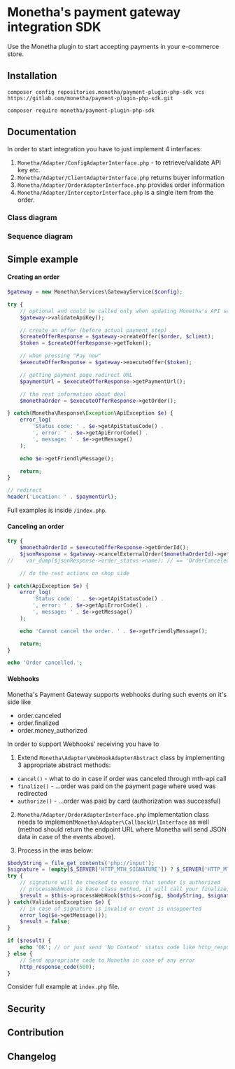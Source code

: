 # Monetha's payment gateway integration SDK

Use the Monetha plugin to start accepting payments in your e-commerce store.

## Installation

```shell
composer config repositories.monetha/payment-plugin-php-sdk vcs https://gitlab.com/monetha/payment-plugin-php-sdk.git
```

```shell
composer require monetha/payment-plugin-php-sdk
```

## Documentation

In order to start integration you have to just implement 4 interfaces:

1. `Monetha/Adapter/ConfigAdapterInterface.php` - to retrieve/validate API key etc.
2. `Monetha/Adapter/ClientAdapterInterface.php` returns buyer information
3. `Monetha/Adapter/OrderAdapterInterface.php` provides order information
4. `Monetha/Adapter/InterceptorInterface.php` is a single item from the order. 

### Class diagram

### Sequence diagram

## Simple example

#### Creating an order

```php
$gateway = new Monetha\Services\GatewayService($config);

try {
    // optional and could be called only when updating Monetha's API settings
    $gateway->validateApiKey();

    // create an offer (before actual payment step)
    $createOfferResponse = $gateway->createOffer($order, $client);
    $token = $createOfferResponse->getToken();

    // when pressing "Pay now"
    $executeOfferResponse = $gateway->executeOffer($token);

    // getting payment page redirect URL
    $paymentUrl = $executeOfferResponse->getPaymentUrl();

    // the rest information about deal
    $monethaOrder = $executeOfferResponse->getOrder();

} catch(Monetha\Response\Exception\ApiException $e) {
    error_log(
        'Status code: ' . $e->getApiStatusCode() .
        ', error: ' . $e->getApiErrorCode() .
        ', message: ' . $e->getMessage()
    );

    echo $e->getFriendlyMessage();

    return;
}

// redirect
header('Location: ' . $paymentUrl);
```

Full examples is inside `/index.php`.

#### Canceling an order
```php
try {
    $monethaOrderId = $executeOfferResponse->getOrderId();
    $jsonResponse = $gateway->cancelExternalOrder($monethaOrderId)->getResponseJson();
//    var_dump($jsonResponse->order_status->name); // == 'OrderCanceled'

    // do the rest actions on shop side

} catch(ApiException $e) {
    error_log(
        'Status code: ' . $e->getApiStatusCode() .
        ', error: ' . $e->getApiErrorCode() .
        ', message: ' . $e->getMessage()
    );

    echo 'Cannot cancel the order. ' . $e->getFriendlyMessage();

    return;
}

echo 'Order cancelled.';
```
#### Webhooks

Monetha's Payment Gateway supports webhooks during such events on it's side like

* order.canceled
* order.finalized
* order.money_authorized

In order to support Webhooks' receiving you have to

1. Extend `Monetha\Adapter\WebHookAdapterAbstract` class by implementing 3 appropriate abstract methods:
* `cancel()` - what to do in case if order was canceled through mth-api call
* `finalize()` - ...order was paid on the payment page where used was redirected
* `authorize()` - ...order was paid by card (authorization was successful)

2. `Monetha/Adapter/OrderAdapterInterface.php` implementation class needs to implement`Monetha\Adapter\CallbackUrlInterface` as well (method should return the endpoint URL where Monetha will send JSON data in case of the events above).

3. Process in the was below:
```php
$bodyString = file_get_contents('php://input');
$signature = !empty($_SERVER['HTTP_MTH_SIGNATURE']) ? $_SERVER['HTTP_MTH_SIGNATURE'] : '';
try {
    // signature will be checked to ensure that sender is authorized
    // processWebHook is base class method, it will call your finalize, authorize or cancel implementation
    $result = $this->processWebHook($this->config, $bodyString, $signature);
} catch(ValidationException $e) {
    // in case of signature is invalid or event is unsupported
    error_log($e->getMessage());
    $result = false;
}

if ($result) {
    echo 'OK'; // or just send 'No Content' status code like http_response_code(204);
} else {
    // Send appropriate code to Monetha in case of any error
    http_response_code(500);
}
```

Consider full example at `index.php` file.

## Security

## Contribution

## Changelog

